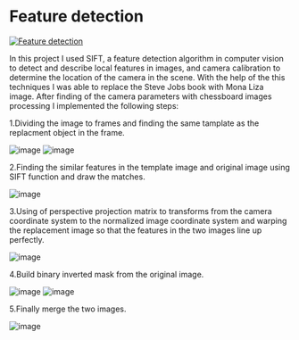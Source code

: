 # Feature detection

[![Feature detection](https://yt-embed.herokuapp.com/embed?v=2Z2LyaOJzBc)](https://www.youtube.com/watch?v=2Z2LyaOJzBc "Feature detection")

In this project I used SIFT, a feature detection algorithm in computer vision to detect and describe local features in images, and camera calibration to determine the location of the camera in the scene.
With the help of the this techniques I was able to replace the Steve Jobs book with Mona Liza image.
After finding of the camera parameters with chessboard images processing I implemented the following steps:

1.Dividing the image to frames and finding the same tamplate as the replacment object in the frame.

![image](https://user-images.githubusercontent.com/50642442/126384387-80805c42-43e2-4541-a94e-88cb38f8ee8e.png)   ![image](https://user-images.githubusercontent.com/50642442/126384719-74526a52-7671-4196-9a02-1ad0abb820e9.png)

2.Finding the similar features in the template image and original image using SIFT function and draw the matches.

![image](https://user-images.githubusercontent.com/50642442/126383165-42f9b902-721b-4001-a4fc-b53c2edb264f.png)

3.Using of perspective projection matrix to transforms from the camera coordinate
system to the normalized image coordinate system and warping the replacement image so that the features in the two images line up perfectly.

![image](https://user-images.githubusercontent.com/50642442/126386437-24a09900-414b-44d1-a8f0-75f5d3f13ffa.png)

4.Build binary inverted mask from the original image.

![image](https://user-images.githubusercontent.com/50642442/126389210-06237775-e813-4c60-901b-afac3c0da2c4.png) ![image](https://user-images.githubusercontent.com/50642442/126389244-ca7880a0-9fbf-4c8e-925d-64d3b076835c.png)

5.Finally merge the two images.

![image](https://user-images.githubusercontent.com/50642442/126389379-9f107c49-802f-4611-acfb-122304528bbb.png)






